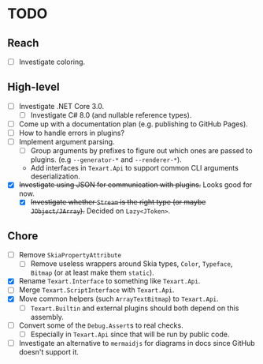 # TODO

## Reach

- [ ] Investigate coloring.

## High-level

- [ ] Investigate .NET Core 3.0.
  - [ ] Investigate C# 8.0 (and nullable reference types).
- [ ] Come up with a documentation plan (e.g. publishing to GitHub Pages).
- [ ] How to handle errors in plugins?
- [ ] Implement argument parsing.
  - [ ] Group arguments by prefixes to figure out which ones are passed to plugins. (e.g `--generator-*` and `--renderer-*`).
  - Add interfaces in `Texart.Api` to support common CLI arguments deserialization.
- [X] ~~Investigate using JSON for communication with plugins.~~ Looks good for now.
  - [X] ~~Investigate whether `Stream` is the right type (or maybe `JObject/JArray`).~~ Decided on `Lazy<JToken>`.

## Chore

- [ ] Remove `SkiaPropertyAttribute`
  - [ ] Remove useless wrappers around Skia types, `Color`, `Typeface`, `Bitmap` (or at least make them `static`).
- [X] Rename `Texart.Interface` to something like `Texart.Api`.
- [ ] Merge `Texart.ScriptInterface` with `Texart.Api`.
- [X] Move common helpers (such `ArrayTextBitmap`) to `Texart.Api`.
  - [ ] `Texart.Builtin` and external plugins should both depend on this assembly.
- [ ] Convert some of the `Debug.Assert`s to real checks.
  - [ ] Especially in `Texart.Api` since that will be run by public code.
- [ ] Investigate an alternative to `mermaidjs` for diagrams in docs since GitHub doesn't support it.
